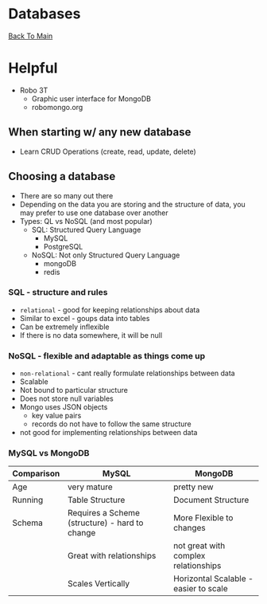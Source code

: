 # Databases

[Back To Main](../README.md)

# Helpful

- Robo 3T
  - Graphic user interface for MongoDB
  - robomongo.org

## When starting w/ any new database

- Learn CRUD Operations (create, read, update, delete)

## Choosing a database

- There are so many out there
- Depending on the data you are storing and the structure of data, you may prefer to use one database over another
- Types: QL vs NoSQL (and most popular)
  - SQL: Structured Query Language
    - MySQL
    - PostgreSQL
  - NoSQL: Not only Structured Query Language
    - mongoDB
    - redis

### SQL - structure and rules

- `relational` - good for keeping relationships about data
- Similar to excel - goups data into tables
- Can be extremely inflexible
- If there is no data somewhere, it will be null

### NoSQL - flexible and adaptable as things come up

- `non-relational` - cant really formulate relationships between data
- Scalable
- Not bound to particular structure
- Does not store null variables
- Mongo uses JSON objects
  - key value pairs
  - records do not have to follow the same structure
- not good for implementing relationships between data

### MySQL vs MongoDB

| Comparison | MySQL                                          | MongoDB                               |
| ---------- | ---------------------------------------------- | ------------------------------------- |
| Age        | very mature                                    | pretty new                            |
| Running    | Table Structure                                | Document Structure                    |
| Schema     | Requires a Scheme (structure) - hard to change | More Flexible to changes              |
|            | Great with relationships                       | not great with complex relationships  |
|            | Scales Vertically                              | Horizontal Scalable - easier to scale |
